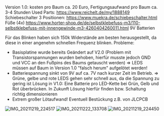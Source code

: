 Version 1.0: kosten pro Baum ca. 20 Euro, Fertigungsaufwand pro Baum ca. 3-4 Stunden
Used Parts:
https://www.reichelt.de/my/1888149
Schiebeschalter 3 Positionen: https://www.muekra.de/schiebeschalter.html
Füße (4x) https://www.horter-shop.de/de/selbstklebefuss-m3/110-selbstklebefuss-mit-innengewinde-m3-4260404260011.html
9V Batterien

Für das Blinken haben sich 150k Widerstände am besten herausgestellt, da diese in einer angenehm schnellen  Frequenz blinken.
Probleme:
- Basisplatine wurde bereits Geändert auf V2.0 (Problem mit Transistorspannungen wurden behoben, hierfür musste jedoch GND und VCC an den Fußpins des Baums getauscht werden) => LEDS müssen auf Baum in Version 1.0 "falsch herum" aufgelötet werden!
- Batteriespannung sinkt von 9V auf ca. 7V nach kurzer Zeit im Betrieb. => Grüne, gelbe und rote LEDS gehen sehr schnell aus, da die Spannung zu gering ist
  Lösung in V1.0: Eine Batterie pro LED-Kette bei Grün, Gelb und Rot überbrücken. In Zukunft Lösung hierfür finden bzw. Schaltung richtig dimensionieren
- Extrem großer Lötaufwand! Eventuell Bestückung z.B. von JLCPCB

![IMG_20211219_224517](https://user-images.githubusercontent.com/51613383/193067002-fb61ff2a-fda6-4b54-9fa0-1502099d0e87.jpg)
![IMG_20211222_133708](https://user-images.githubusercontent.com/51613383/193067007-739ff5ad-d632-4337-afd8-efaa5bb381a2.jpg)
![IMG_20211219_224450](https://user-images.githubusercontent.com/51613383/193067017-2c4030a1-4244-4921-a12a-619918cf3859.jpg)
